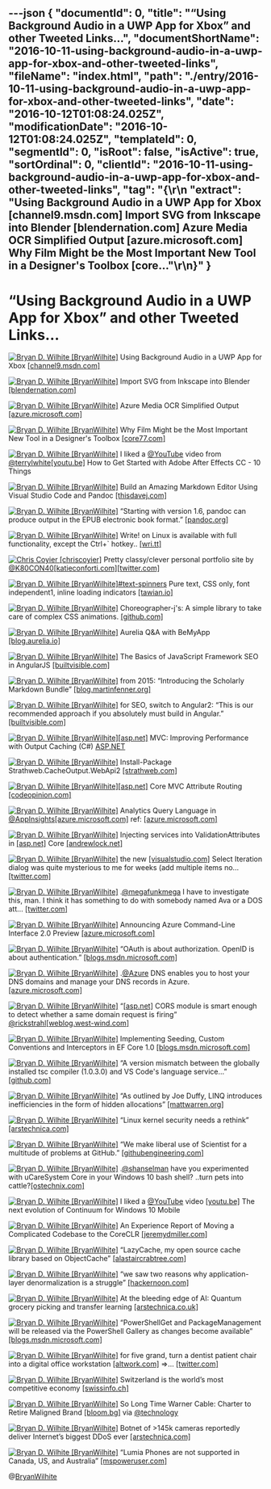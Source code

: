 ---json
{
  "documentId": 0,
  "title": "“Using Background Audio in a UWP App for Xbox” and other Tweeted Links…",
  "documentShortName": "2016-10-11-using-background-audio-in-a-uwp-app-for-xbox-and-other-tweeted-links",
  "fileName": "index.html",
  "path": "./entry/2016-10-11-using-background-audio-in-a-uwp-app-for-xbox-and-other-tweeted-links",
  "date": "2016-10-12T01:08:24.025Z",
  "modificationDate": "2016-10-12T01:08:24.025Z",
  "templateId": 0,
  "segmentId": 0,
  "isRoot": false,
  "isActive": true,
  "sortOrdinal": 0,
  "clientId": "2016-10-11-using-background-audio-in-a-uwp-app-for-xbox-and-other-tweeted-links",
  "tag": "{\r\n  \"extract\": \"Using Background Audio in a UWP App for Xbox [channel9.msdn.com] Import SVG from Inkscape into Blender [blendernation.com] Azure Media OCR Simplified Output [azure.microsoft.com] Why Film Might be the Most Important New Tool in a Designer's Toolbox [core...\"\r\n}"
}
---

# “Using Background Audio in a UWP App for Xbox” and other Tweeted Links…

[<img alt="Bryan D. Wilhite [BryanWilhite]" src="https://songhay.blob.core.windows.net/shared-social-twitter/BryanWilhite.jpeg">](http://t.co/UNdqV0Z1zz "Bryan D. Wilhite [BryanWilhite]") Using Background Audio in a UWP App for Xbox [[channel9.msdn.com]](https://channel9.msdn.com/Blogs/One-Dev-Minute/Using-Background-Audio-in-a-UWP-App-for-Xbox)

[<img alt="Bryan D. Wilhite [BryanWilhite]" src="https://songhay.blob.core.windows.net/shared-social-twitter/BryanWilhite.jpeg">](http://t.co/UNdqV0Z1zz "Bryan D. Wilhite [BryanWilhite]") Import SVG from Inkscape into Blender [[blendernation.com]](http://www.blendernation.com/2016/09/28/import-svg-inkscape-blender/)

[<img alt="Bryan D. Wilhite [BryanWilhite]" src="https://songhay.blob.core.windows.net/shared-social-twitter/BryanWilhite.jpeg">](http://t.co/UNdqV0Z1zz "Bryan D. Wilhite [BryanWilhite]") Azure Media OCR Simplified Output [[azure.microsoft.com]](https://azure.microsoft.com/en-us/blog/azure-media-ocr-simplified-output/)

[<img alt="Bryan D. Wilhite [BryanWilhite]" src="https://songhay.blob.core.windows.net/shared-social-twitter/BryanWilhite.jpeg">](http://t.co/UNdqV0Z1zz "Bryan D. Wilhite [BryanWilhite]") Why Film Might be the Most Important New Tool in a Designer's Toolbox [[core77.com]](http://www.core77.com/posts/56577/Why-Film-Might-be-the-Most-Important-New-Tool-in-a-Designers-Toolbox)

[<img alt="Bryan D. Wilhite [BryanWilhite]" src="https://songhay.blob.core.windows.net/shared-social-twitter/BryanWilhite.jpeg">](http://t.co/UNdqV0Z1zz "Bryan D. Wilhite [BryanWilhite]") I liked a [@YouTube](http://twitter.com/YouTube) video from [@terrylwhite](http://twitter.com/terrylwhite)[[youtu.be]](http://youtu.be/8LtY7qWWyAY?a) How to Get Started with Adobe After Effects CC - 10 Things

[<img alt="Bryan D. Wilhite [BryanWilhite]" src="https://songhay.blob.core.windows.net/shared-social-twitter/BryanWilhite.jpeg">](http://t.co/UNdqV0Z1zz "Bryan D. Wilhite [BryanWilhite]") Build an Amazing Markdown Editor Using Visual Studio Code and Pandoc [[thisdavej.com]](http://thisdavej.com/build-an-amazing-markdown-editor-using-visual-studio-code-and-pandoc/)

[<img alt="Bryan D. Wilhite [BryanWilhite]" src="https://songhay.blob.core.windows.net/shared-social-twitter/BryanWilhite.jpeg">](http://t.co/UNdqV0Z1zz "Bryan D. Wilhite [BryanWilhite]") “Starting with version 1.6, pandoc can produce output in the EPUB electronic book format.” [[pandoc.org]](http://pandoc.org/epub.html)

[<img alt="Bryan D. Wilhite [BryanWilhite]" src="https://songhay.blob.core.windows.net/shared-social-twitter/BryanWilhite.jpeg">](http://t.co/UNdqV0Z1zz "Bryan D. Wilhite [BryanWilhite]") Write! on Linux is available with full functionality, except the Ctrl+` hotkey.. [[wri.tt]](https://wri.tt/blog/write-comes-to-linux)

[<img alt="Chris Coyier [chriscoyier]" src="https://songhay.blob.core.windows.net/shared-social-twitter/chriscoyier.jpg">](https://t.co/EYnTdtsWMz "Chris Coyier [chriscoyier]") Pretty classy/clever personal portfolio site by [@K80CON40](http://twitter.com/K80CON40)[[katieconforti.com]](http://katieconforti.com/)[[twitter.com]](https://twitter.com/chriscoyier/status/785932910356344844/photo/1)

[<img alt="Bryan D. Wilhite [BryanWilhite]" src="https://songhay.blob.core.windows.net/shared-social-twitter/BryanWilhite.jpeg">](http://t.co/UNdqV0Z1zz "Bryan D. Wilhite [BryanWilhite]")[#text-spinners](http://twitter.com/search?q=%23text-spinners) Pure text, CSS only, font independent1, inline loading indicators [[tawian.io]](http://tawian.io/text-spinners/)

[<img alt="Bryan D. Wilhite [BryanWilhite]" src="https://songhay.blob.core.windows.net/shared-social-twitter/BryanWilhite.jpeg">](http://t.co/UNdqV0Z1zz "Bryan D. Wilhite [BryanWilhite]") Choreographer-j's: A simple library to take care of complex CSS animations. [[github.com]](https://github.com/christinecha/choreographer-js)

[<img alt="Bryan D. Wilhite [BryanWilhite]" src="https://songhay.blob.core.windows.net/shared-social-twitter/BryanWilhite.jpeg">](http://t.co/UNdqV0Z1zz "Bryan D. Wilhite [BryanWilhite]") Aurelia Q&amp;A with BeMyApp [[blog.aurelia.io]](http://blog.aurelia.io/2016/09/28/aurelia-q-a-with-bemyapp/)

[<img alt="Bryan D. Wilhite [BryanWilhite]" src="https://songhay.blob.core.windows.net/shared-social-twitter/BryanWilhite.jpeg">](http://t.co/UNdqV0Z1zz "Bryan D. Wilhite [BryanWilhite]") The Basics of JavaScript Framework SEO in AngularJS [[builtvisible.com]](https://builtvisible.com/javascript-framework-seo/)

[<img alt="Bryan D. Wilhite [BryanWilhite]" src="https://songhay.blob.core.windows.net/shared-social-twitter/BryanWilhite.jpeg">](http://t.co/UNdqV0Z1zz "Bryan D. Wilhite [BryanWilhite]") from 2015: “Introducing the Scholarly Markdown Bundle” [[blog.martinfenner.org]](http://blog.martinfenner.org/2015/04/23/introducing-scholarly-markdown-bundle/)

[<img alt="Bryan D. Wilhite [BryanWilhite]" src="https://songhay.blob.core.windows.net/shared-social-twitter/BryanWilhite.jpeg">](http://t.co/UNdqV0Z1zz "Bryan D. Wilhite [BryanWilhite]") for SEO, switch to Angular2: “This is our recommended approach if you absolutely must build in Angular.” [[builtvisible.com]](https://builtvisible.com/javascript-framework-seo/)

[<img alt="Bryan D. Wilhite [BryanWilhite]" src="https://songhay.blob.core.windows.net/shared-social-twitter/BryanWilhite.jpeg">](http://t.co/UNdqV0Z1zz "Bryan D. Wilhite [BryanWilhite]")[[asp.net]](http://ASP.NET) MVC: Improving Performance with Output Caching (C#) [ASP.NET](http://www.asp.net/mvc/overview/older-versions-1/controllers-and-routing/improving-performance-with-output-caching-cs)

[<img alt="Bryan D. Wilhite [BryanWilhite]" src="https://songhay.blob.core.windows.net/shared-social-twitter/BryanWilhite.jpeg">](http://t.co/UNdqV0Z1zz "Bryan D. Wilhite [BryanWilhite]") Install-Package Strathweb.CacheOutput.WebApi2 [[strathweb.com]](http://www.strathweb.com/2012/05/output-caching-in-asp-net-web-api/)

[<img alt="Bryan D. Wilhite [BryanWilhite]" src="https://songhay.blob.core.windows.net/shared-social-twitter/BryanWilhite.jpeg">](http://t.co/UNdqV0Z1zz "Bryan D. Wilhite [BryanWilhite]")[[asp.net]](http://ASP.NET) Core MVC Attribute Routing [[codeopinion.com]](http://codeopinion.com/asp-net-core-mvc-attribute-routing/)

[<img alt="Bryan D. Wilhite [BryanWilhite]" src="https://songhay.blob.core.windows.net/shared-social-twitter/BryanWilhite.jpeg">](http://t.co/UNdqV0Z1zz "Bryan D. Wilhite [BryanWilhite]") Analytics Query Language in [@AppInsights](http://twitter.com/AppInsights)[[azure.microsoft.com]](https://azure.microsoft.com/en-us/documentation/articles/app-insights-analytics/) ref: [[azure.microsoft.com]](https://azure.microsoft.com/en-us/documentation/articles/app-insights-analytics-reference/)

[<img alt="Bryan D. Wilhite [BryanWilhite]" src="https://songhay.blob.core.windows.net/shared-social-twitter/BryanWilhite.jpeg">](http://t.co/UNdqV0Z1zz "Bryan D. Wilhite [BryanWilhite]") Injecting services into ValidationAttributes in [[asp.net]](http://ASP.NET) Core [[andrewlock.net]](http://andrewlock.net/injecting-services-into-validationattributes-in-asp-net-core/)

[<img alt="Bryan D. Wilhite [BryanWilhite]" src="https://songhay.blob.core.windows.net/shared-social-twitter/BryanWilhite.jpeg">](http://t.co/UNdqV0Z1zz "Bryan D. Wilhite [BryanWilhite]") the new [[visualstudio.com]](http://visualstudio.com) Select Iteration dialog was quite mysterious to me for weeks (add multiple items no… [[twitter.com]](https://twitter.com/i/web/status/782013193426079744)

[<img alt="Bryan D. Wilhite [BryanWilhite]" src="https://songhay.blob.core.windows.net/shared-social-twitter/BryanWilhite.jpeg">](http://t.co/UNdqV0Z1zz "Bryan D. Wilhite [BryanWilhite]") .[@megafunkmega](http://twitter.com/megafunkmega) I have to investigate this, man. I think it has something to do with somebody named Ava or a DOS att… [[twitter.com]](https://twitter.com/i/web/status/781645352835256320)

[<img alt="Bryan D. Wilhite [BryanWilhite]" src="https://songhay.blob.core.windows.net/shared-social-twitter/BryanWilhite.jpeg">](http://t.co/UNdqV0Z1zz "Bryan D. Wilhite [BryanWilhite]") Announcing Azure Command-Line Interface 2.0 Preview [[azure.microsoft.com]](https://azure.microsoft.com/en-us/blog/announcing-azure-cli-2-preview/)

[<img alt="Bryan D. Wilhite [BryanWilhite]" src="https://songhay.blob.core.windows.net/shared-social-twitter/BryanWilhite.jpeg">](http://t.co/UNdqV0Z1zz "Bryan D. Wilhite [BryanWilhite]") “OAuth is about authorization. OpenID is about authentication.” [[blogs.msdn.microsoft.com]](https://blogs.msdn.microsoft.com/mvpawardprogram/2016/09/27/using-openid-connect/)

[<img alt="Bryan D. Wilhite [BryanWilhite]" src="https://songhay.blob.core.windows.net/shared-social-twitter/BryanWilhite.jpeg">](http://t.co/UNdqV0Z1zz "Bryan D. Wilhite [BryanWilhite]") .[@Azure](http://twitter.com/Azure) DNS enables you to host your DNS domains and manage your DNS records in Azure. [[azure.microsoft.com]](https://azure.microsoft.com/en-us/blog/azure-dns-general-availability/)

[<img alt="Bryan D. Wilhite [BryanWilhite]" src="https://songhay.blob.core.windows.net/shared-social-twitter/BryanWilhite.jpeg">](http://t.co/UNdqV0Z1zz "Bryan D. Wilhite [BryanWilhite]") “[[asp.net]](http://ASP.NET) CORS module is smart enough to detect whether a same domain request is firing” [@rickstrahl](http://twitter.com/rickstrahl)[[weblog.west-wind.com]](https://weblog.west-wind.com/posts/2016/Sep/26/ASPNET-Core-and-CORS-Gotchas)

[<img alt="Bryan D. Wilhite [BryanWilhite]" src="https://songhay.blob.core.windows.net/shared-social-twitter/BryanWilhite.jpeg">](http://t.co/UNdqV0Z1zz "Bryan D. Wilhite [BryanWilhite]") Implementing Seeding, Custom Conventions and Interceptors in EF Core 1.0 [[blogs.msdn.microsoft.com]](https://blogs.msdn.microsoft.com/dotnet/2016/09/29/implementing-seeding-custom-conventions-and-interceptors-in-ef-core-1-0/)

[<img alt="Bryan D. Wilhite [BryanWilhite]" src="https://songhay.blob.core.windows.net/shared-social-twitter/BryanWilhite.jpeg">](http://t.co/UNdqV0Z1zz "Bryan D. Wilhite [BryanWilhite]") “A version mismatch between the globally installed tsc compiler (1.0.3.0) and VS Code's language service…” [[github.com]](https://github.com/Microsoft/vscode/issues/11745)

[<img alt="Bryan D. Wilhite [BryanWilhite]" src="https://songhay.blob.core.windows.net/shared-social-twitter/BryanWilhite.jpeg">](http://t.co/UNdqV0Z1zz "Bryan D. Wilhite [BryanWilhite]") “As outlined by Joe Duffy, LINQ introduces inefficiencies in the form of hidden allocations” [[mattwarren.org]](http://mattwarren.org/2016/09/29/Optimising-LINQ/)

[<img alt="Bryan D. Wilhite [BryanWilhite]" src="https://songhay.blob.core.windows.net/shared-social-twitter/BryanWilhite.jpeg">](http://t.co/UNdqV0Z1zz "Bryan D. Wilhite [BryanWilhite]") “Linux kernel security needs a rethink” [[arstechnica.com]](http://arstechnica.com/security/2016/09/linux-kernel-security-needs-fixing/)

[<img alt="Bryan D. Wilhite [BryanWilhite]" src="https://songhay.blob.core.windows.net/shared-social-twitter/BryanWilhite.jpeg">](http://t.co/UNdqV0Z1zz "Bryan D. Wilhite [BryanWilhite]") “We make liberal use of Scientist for a multitude of problems at GitHub.” [[githubengineering.com]](http://githubengineering.com/scientist/)

[<img alt="Bryan D. Wilhite [BryanWilhite]" src="https://songhay.blob.core.windows.net/shared-social-twitter/BryanWilhite.jpeg">](http://t.co/UNdqV0Z1zz "Bryan D. Wilhite [BryanWilhite]") .[@shanselman](http://twitter.com/shanselman) have you experimented with uCareSystem Core in your Windows 10 bash shell? ..turn pets into cattle?[[ostechnix.com]](http://www.ostechnix.com/ucaresystem-core-basic-maintenance-tool-ubuntu/)

[<img alt="Bryan D. Wilhite [BryanWilhite]" src="https://songhay.blob.core.windows.net/shared-social-twitter/BryanWilhite.jpeg">](http://t.co/UNdqV0Z1zz "Bryan D. Wilhite [BryanWilhite]") I liked a [@YouTube](http://twitter.com/YouTube) video [[youtu.be]](http://youtu.be/PwZl0xYemF0?a) The next evolution of Continuum for Windows 10 Mobile

[<img alt="Bryan D. Wilhite [BryanWilhite]" src="https://songhay.blob.core.windows.net/shared-social-twitter/BryanWilhite.jpeg">](http://t.co/UNdqV0Z1zz "Bryan D. Wilhite [BryanWilhite]") An Experience Report of Moving a Complicated Codebase to the CoreCLR [[jeremydmiller.com]](https://jeremydmiller.com/2016/09/28/an-experience-report-of-moving-a-complicated-codebase-to-the-coreclr/)

[<img alt="Bryan D. Wilhite [BryanWilhite]" src="https://songhay.blob.core.windows.net/shared-social-twitter/BryanWilhite.jpeg">](http://t.co/UNdqV0Z1zz "Bryan D. Wilhite [BryanWilhite]") “LazyCache, my open source cache library based on ObjectCache” [[alastaircrabtree.com]](https://alastaircrabtree.com/cache-the-result-of-an-async-method-using-lazycache/)

[<img alt="Bryan D. Wilhite [BryanWilhite]" src="https://songhay.blob.core.windows.net/shared-social-twitter/BryanWilhite.jpeg">](http://t.co/UNdqV0Z1zz "Bryan D. Wilhite [BryanWilhite]") “we saw two reasons why application-layer denormalization is a struggle” [[hackernoon.com]](https://hackernoon.com/data-denormalization-is-broken-7b697352f405)

[<img alt="Bryan D. Wilhite [BryanWilhite]" src="https://songhay.blob.core.windows.net/shared-social-twitter/BryanWilhite.jpeg">](http://t.co/UNdqV0Z1zz "Bryan D. Wilhite [BryanWilhite]") At the bleeding edge of AI: Quantum grocery picking and transfer learning [[arstechnica.co.uk]](http://arstechnica.co.uk/business/2016/09/at-the-bleeding-edge-of-ai-quantum-grocery-picking-and-transfer-learning/)

[<img alt="Bryan D. Wilhite [BryanWilhite]" src="https://songhay.blob.core.windows.net/shared-social-twitter/BryanWilhite.jpeg">](http://t.co/UNdqV0Z1zz "Bryan D. Wilhite [BryanWilhite]") “PowerShellGet and PackageManagement will be released via the PowerShell Gallery as changes become available” [[blogs.msdn.microsoft.com]](https://blogs.msdn.microsoft.com/powershell/2016/09/29/powershellget-and-packagemanagement-in-powershell-gallery-and-github/)

[<img alt="Bryan D. Wilhite [BryanWilhite]" src="https://songhay.blob.core.windows.net/shared-social-twitter/BryanWilhite.jpeg">](http://t.co/UNdqV0Z1zz "Bryan D. Wilhite [BryanWilhite]") for five grand, turn a dentist patient chair into a digital office workstation [[altwork.com]](http://altwork.com/product/standard-series-dark/) =&gt;… [[twitter.com]](https://twitter.com/i/web/status/781279886497329152)

[<img alt="Bryan D. Wilhite [BryanWilhite]" src="https://songhay.blob.core.windows.net/shared-social-twitter/BryanWilhite.jpeg">](http://t.co/UNdqV0Z1zz "Bryan D. Wilhite [BryanWilhite]") Switzerland is the world’s most competitive economy [[swissinfo.ch]](http://www.swissinfo.ch/eng/business/wef-report_switzerland-is-the-world-s-most-competitive-economy-/42478248)

[<img alt="Bryan D. Wilhite [BryanWilhite]" src="https://songhay.blob.core.windows.net/shared-social-twitter/BryanWilhite.jpeg">](http://t.co/UNdqV0Z1zz "Bryan D. Wilhite [BryanWilhite]") So Long Time Warner Cable: Charter to Retire Maligned Brand [[bloom.bg]](http://bloom.bg/1TmiAxx) via [@technology](http://twitter.com/technology)

[<img alt="Bryan D. Wilhite [BryanWilhite]" src="https://songhay.blob.core.windows.net/shared-social-twitter/BryanWilhite.jpeg">](http://t.co/UNdqV0Z1zz "Bryan D. Wilhite [BryanWilhite]") Botnet of &gt;145k cameras reportedly deliver Internet’s biggest DDoS ever [[arstechnica.com]](http://arstechnica.com/security/2016/09/botnet-of-145k-cameras-reportedly-deliver-internets-biggest-ddos-ever/)

[<img alt="Bryan D. Wilhite [BryanWilhite]" src="https://songhay.blob.core.windows.net/shared-social-twitter/BryanWilhite.jpeg">](http://t.co/UNdqV0Z1zz "Bryan D. Wilhite [BryanWilhite]") “Lumia Phones are not supported in Canada, US, and Australia” [[mspoweruser.com]](https://mspoweruser.com/lumia-devices-still-supported-us-canada-australia/)

@[BryanWilhite](https://twitter.com/BryanWilhite)
